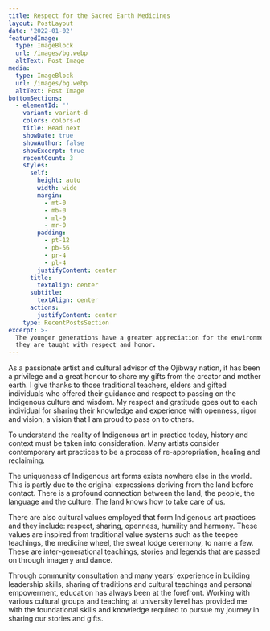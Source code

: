 ```yaml
---
title: Respect for the Sacred Earth Medicines
layout: PostLayout
date: '2022-01-02'
featuredImage:
  type: ImageBlock
  url: /images/bg.webp
  altText: Post Image
media:
  type: ImageBlock
  url: /images/bg.webp
  altText: Post Image
bottomSections:
  - elementId: ''
    variant: variant-d
    colors: colors-d
    title: Read next
    showDate: true
    showAuthor: false
    showExcerpt: true
    recentCount: 3
    styles:
      self:
        height: auto
        width: wide
        margin:
          - mt-0
          - mb-0
          - ml-0
          - mr-0
        padding:
          - pt-12
          - pb-56
          - pr-4
          - pl-4
        justifyContent: center
      title:
        textAlign: center
      subtitle:
        textAlign: center
      actions:
        justifyContent: center
    type: RecentPostsSection
excerpt: >-
  The younger generations have a greater appreciation for the environment when
  they are taught with respect and honor.
---
```

As a passionate artist and cultural advisor of the Ojibway nation, it has been a privilege and a great honour to share my gifts from the creator and mother earth. I give thanks to those traditional teachers, elders and gifted individuals who offered their guidance and respect to passing on the Indigenous culture and wisdom. My respect and gratitude goes out to each individual for sharing their knowledge and experience with openness, rigor and vision, a vision that I am proud to pass on to others.

To understand the reality of Indigenous art in practice today, history and context must be taken into consideration. Many artists consider contemporary art practices to be a process of re-appropriation, healing and reclaiming.

The uniqueness of Indigenous art forms exists nowhere else in the world. This is partly due to the original expressions deriving from the land before contact. There is a profound connection between the land, the people, the language and the culture. The land knows how to take care of us.

There are also cultural values employed that form Indigenous art practices and they include: respect, sharing, openness, humility and harmony. These values are inspired from traditional value systems such as the teepee teachings, the medicine wheel, the sweat lodge ceremony, to name a few. These are inter-generational teachings, stories and legends that are passed on through imagery and dance.

Through community consultation and many years’ experience in building leadership skills, sharing of traditions and cultural teachings and personal empowerment, education has always been at the forefront. Working with various cultural groups and teaching at university level has provided me with the foundational skills and knowledge required to pursue my journey in sharing our stories and gifts.